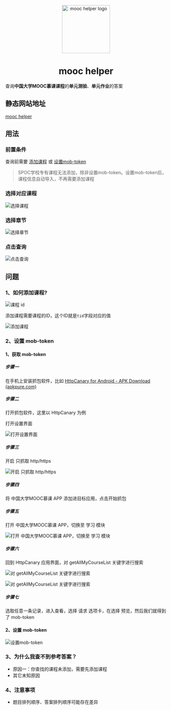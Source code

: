 <p align="center">
  <a href="https://github.com/lujunji-xiaolu/mooc-helper" rel="noopener" target="_blank"><img width="150" src="./public/logo.svg" alt="mooc helper logo"></a>
</p>

<h1 align="center">mooc helper</h1>

查询**中国大学MOOC慕课课程**的**单元测验**、**单元作业**的答案

## 静态网站地址

[mooc helper](https://mooc-helper.web.cloudendpoint.cn/)

## 用法

### 前置条件

查询前需要 [添加课程](#addCourse) 或 [设置mob-token](#setMobToken)

> SPOC学校专有课程无法添加，除非设置mob-token。设置mob-token后，课程信息自动导入，不再需要添加课程

### 选择对应课程

![选择课程](./docs/images/选择课程.png)

### 选择章节

![选择章节](./docs/images/选择章节.png)

### 点击查询

![点击查询](./docs/images/点击查询.png)

## 问题

### 1、如何添加课程?<a name="addCourse"></a>

![课程 id](./docs/images/课程id.png)

添加课程需要课程的ID，这个ID就是`tid`字段对应的值

![添加课程](./docs/images/添加课程.png)

### 2、设置 mob-token<a name="setMobToken"></a>

#### 1、获取 mob-token

##### 步骤一

在手机上安装抓包软件，比如 [HttpCanary for Android - APK Download (apkpure.com)](https://apkpure.com/httpcanary-—-http-sniffer-capture-analysis/com.guoshi.httpcanary)

##### 步骤二

打开抓包软件，这里以 HttpCanary 为例

打开设置界面

![打开设置界面](./docs/images/httpcanary-setting.png)

##### 步骤三

开启 只抓取 http/https

![开启 只抓取 http/https](./docs/images/httpcanary-only-http.png)

##### 步骤四

将 中国大学MOOC慕课 APP 添加进目标应用，点击开始抓包

##### 步骤五

打开 中国大学MOOC慕课 APP，切换至 学习 模块

![打开 中国大学MOOC慕课 APP，切换至 学习 模块](./docs/images/mooc-learn-module.png)

##### 步骤六

回到 HttpCanary 应用界面，对 getAllMyCourseList 关键字进行搜索

![对 getAllMyCourseList 关键字进行搜索](./docs/images/httpcanary-search.png)

![对 getAllMyCourseList 关键字进行搜索](./docs/images/httpcanary-search-getAllMyCourselist.png)

##### 步骤七

选取任意一条记录，进入查看，选择 请求 选项卡，在选择 预览，然后我们就得到了 mob-token

#### 2、设置 mob-token

![设置mob-token](./docs/images/设置mob-token.png)

### 3、为什么我查不到参考答案？

- 原因一：你查找的课程未添加，需要先添加课程
- 其它未知原因

### 4、注意事项

- 题目排列顺序、答案排列顺序可能存在差异
